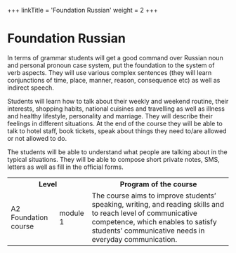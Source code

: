 +++
linkTitle = 'Foundation Russian'
weight = 2
+++

# Foundation Russian

<p>In terms of grammar students will get a good command over Russian noun and personal pronoun case system, put the foundation to the system of verb aspects. They will use various complex sentences (they will learn conjunctions of time, place, manner, reason, consequence etc) as well as indirect speech.</p>
<p>Students&nbsp;will learn how to talk about their weekly and weekend routine, their interests, shopping habits, national cuisines and travelling as well as illness and healthy lifestyle, personality and marriage. They will describe their feelings in different situations. At the end of the course they will be able to talk to hotel staff, book tickets, speak about things they need to/are allowed or not allowed to do.</p>
<p>The students will be able to understand what people are talking about in the typical situations. They will be able to compose short private notes, SMS, letters as well as fill in the official forms.</p>
<table>
<tbody>
<tr>
<th colspan="2">Level</th>
<th>Program of the course</th>
</tr>
<tr>
<td>A2 Foundation course</td>
<td>module 1</td>
<td>The course aims to improve students&rsquo; speaking, writing, and reading skills and to reach&nbsp;level of communicative competence, which enables to satisfy students&rsquo; communicative needs in everyday communication.</td>
</tr>
</tbody>
</table><div class = "clear"></div>
